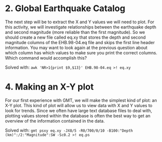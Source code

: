 # 2. Global Earthquake Catalog

The next step will be to extract the X and Y values we will need to plot. For this activity, we will investigate relationships between the earthquake depth and second magnitude (more reliable than the first magnitude). So we should create a new file called eq.xy that stores the depth and second magnitude columns of the EHB.98-04.eq file and skips the first line header information. You may want to look again at the previous question about which column has which values to make sure you print the correct columns. Which command would accomplish this?

Solved with: `awk 'NR>1{print $9,$13}' EHB.98-04.eq >! eq.xy`


# 4. Making an X-Y plot

For our first experience with GMT, we will make the simplest kind of plot: an X-Y plot. This kind of plot will allow us to view data with X and Y values to look for trends. Since we often have large text database files to deal with, plotting values stored within the database is often the best way to get an overview of the information contained in the data.

Solved with: `gmt psxy eq.xy -JX8/5 -R0/700/0/10 -B100:"Depth (km)":/2:"Magnitude":SW -Sc0.2 >! eq.ps`
